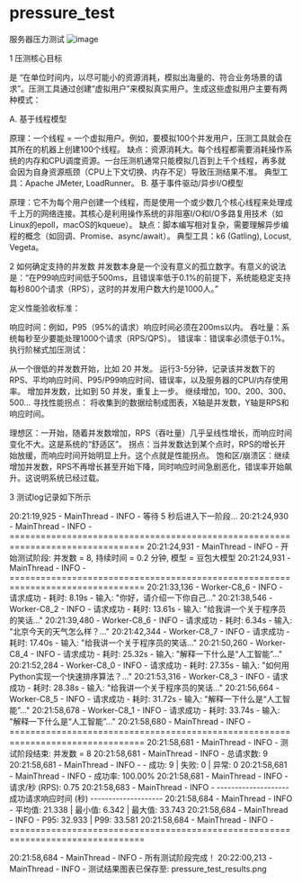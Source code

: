 # pressure_test
服务器压力测试
![image](https://github.com/user-attachments/assets/68619fc5-ea91-4813-a1de-0f7e9659876c)

1 压测核心目标

是 “在单位时间内，以尽可能小的资源消耗，模拟出海量的、符合业务场景的请求”。压测工具通过创建“虚拟用户”来模拟真实用户。生成这些虚拟用户主要有两种模式：

A. 基于线程模型

原理：一个线程 = 一个虚拟用户。例如，要模拟100个并发用户，压测工具就会在其所在的机器上创建100个线程。
缺点：资源消耗大。每个线程都需要消耗操作系统的内存和CPU调度资源。一台压测机通常只能模拟几百到上千个线程，再多就会因为自身资源瓶颈（CPU上下文切换、内存不足）导致压测结果不准。
典型工具：Apache JMeter, LoadRunner。
B. 基于事件驱动/异步I/O模型

原理：它不为每个用户创建一个线程，而是使用一个或少数几个核心线程来处理成千上万的网络连接。其核心是利用操作系统的非阻塞I/O和I/O多路复用技术（如Linux的epoll，macOS的kqueue）。
缺点：脚本编写相对复杂，需要理解异步编程的概念（如回调、Promise、async/await）。
典型工具：k6 (Gatling), Locust, Vegeta。

2 如何确定支持的并发数
并发数本身是一个没有意义的孤立数字。有意义的说法是：“在P99响应时间低于500ms，且错误率低于0.1%的前提下，系统能稳定支持每秒800个请求（RPS），这时的并发用户数大约是1000人。”

定义性能验收标准：

响应时间：例如，P95（95%的请求）响应时间必须在200ms以内。
吞吐量：系统每秒至少要能处理1000个请求（RPS/QPS）。
错误率：错误率必须低于0.1%。
执行阶梯式加压测试：

从一个很低的并发数开始，比如 20 并发。
运行3-5分钟，记录该并发数下的 RPS、平均响应时间、P95/P99响应时间、错误率，以及服务器的CPU/内存使用率。
增加并发数，比如到 50 并发，重复上一步。
继续增加，100、200、300、500...
寻找性能拐点：
将收集到的数据绘制成图表，X轴是并发数，Y轴是RPS和响应时间。

理想区：一开始，随着并发数增加，RPS（吞吐量）几乎呈线性增长，而响应时间变化不大。这是系统的“舒适区”。
拐点：当并发数达到某个点时，RPS的增长开始放缓，而响应时间开始明显上升。这个点就是性能拐点。
饱和区/崩溃区：继续增加并发数，RPS不再增长甚至开始下降，同时响应时间急剧恶化，错误率开始飙升。这说明系统已经过载。


3 测试log记录如下所示

20:21:19,925 - MainThread - INFO - 等待 5 秒后进入下一阶段...
20:21:24,930 - MainThread - INFO - ================================================================================
20:21:24,931 - MainThread - INFO - 开始测试阶段: 并发数 = 8, 持续时间 = 0.2 分钟, 模型 = 豆包大模型
20:21:24,931 - MainThread - INFO - ================================================================================
20:21:33,136 - Worker-C8_6 - INFO - 请求成功 - 耗时: 8.19s - 输入: "你好，请介绍一下你自己..."
20:21:38,546 - Worker-C8_2 - INFO - 请求成功 - 耗时: 13.61s - 输入: "给我讲一个关于程序员的笑话..."
20:21:39,480 - Worker-C8_6 - INFO - 请求成功 - 耗时: 6.34s - 输入: "北京今天的天气怎么样？..."
20:21:42,344 - Worker-C8_7 - INFO - 请求成功 - 耗时: 17.40s - 输入: "给我讲一个关于程序员的笑话..."
20:21:50,260 - Worker-C8_4 - INFO - 请求成功 - 耗时: 25.32s - 输入: "解释一下什么是“人工智能”..."
20:21:52,284 - Worker-C8_0 - INFO - 请求成功 - 耗时: 27.35s - 输入: "如何用Python实现一个快速排序算法？..."
20:21:53,316 - Worker-C8_3 - INFO - 请求成功 - 耗时: 28.38s - 输入: "给我讲一个关于程序员的笑话..."
20:21:56,664 - Worker-C8_5 - INFO - 请求成功 - 耗时: 31.72s - 输入: "解释一下什么是“人工智能”..."
20:21:58,678 - Worker-C8_1 - INFO - 请求成功 - 耗时: 33.74s - 输入: "解释一下什么是“人工智能”..."
20:21:58,680 - MainThread - INFO - ================================================================================
20:21:58,681 - MainThread - INFO - 测试阶段结束: 并发数 = 8
20:21:58,681 - MainThread - INFO - 总请求数: 9
20:21:58,681 - MainThread - INFO -   - 成功: 9 | 失败: 0 | 异常: 0
20:21:58,681 - MainThread - INFO - 成功率: 100.00%
20:21:58,681 - MainThread - INFO - 请求/秒 (RPS): 0.75
20:21:58,683 - MainThread - INFO - -------------------- 成功请求响应时间 (秒) --------------------
20:21:58,684 - MainThread - INFO - 平均值: 21.338 | 最小值: 6.342 | 最大值: 33.743
20:21:58,684 - MainThread - INFO - P95: 32.933 | P99: 33.581
20:21:58,684 - MainThread - INFO - ================================================================================

20:21:58,684 - MainThread - INFO - 所有测试阶段完成！
20:22:00,213 - MainThread - INFO - 测试结果图表已保存至: pressure_test_results.png
